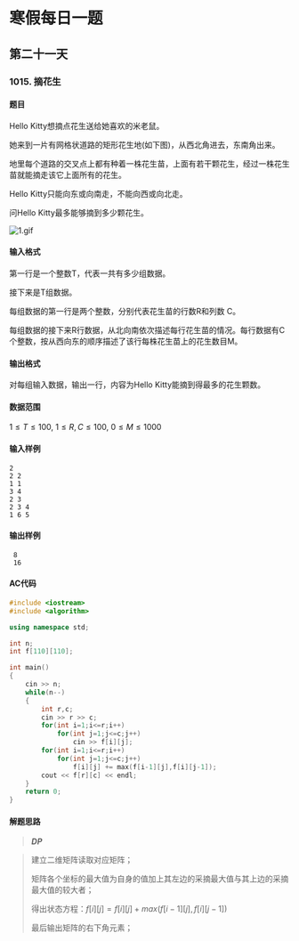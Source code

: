 # 寒假每日一题

## 第二十一天

### 1015. 摘花生

#### 题目

Hello Kitty想摘点花生送给她喜欢的米老鼠。

她来到一片有网格状道路的矩形花生地(如下图)，从西北角进去，东南角出来。

地里每个道路的交叉点上都有种着一株花生苗，上面有若干颗花生，经过一株花生苗就能摘走该它上面所有的花生。

Hello Kitty只能向东或向南走，不能向西或向北走。

问Hello Kitty最多能够摘到多少颗花生。

![1.gif](https://cdn.acwing.com/media/article/image/2019/09/12/19_a8509f26d5-1.gif)

#### 输入格式

第一行是一个整数T，代表一共有多少组数据。

接下来是T组数据。

每组数据的第一行是两个整数，分别代表花生苗的行数R和列数 C。

每组数据的接下来R行数据，从北向南依次描述每行花生苗的情况。每行数据有C个整数，按从西向东的顺序描述了该行每株花生苗上的花生数目M。

#### 输出格式

对每组输入数据，输出一行，内容为Hello Kitty能摘到得最多的花生颗数。

#### 数据范围

$1≤T≤100$,
$1≤R,C≤100$,
$0≤M≤1000$

#### 输入样例

```
2
2 2
1 1
3 4
2 3
2 3 4
1 6 5
```

#### 输出样例

```
 8
 16
```

#### AC代码

```c++
#include <iostream>
#include <algorithm>

using namespace std;

int n;
int f[110][110];

int main()
{
    cin >> n;
    while(n--)
    {
        int r,c;
        cin >> r >> c;
        for(int i=1;i<=r;i++)
            for(int j=1;j<=c;j++)
                cin >> f[i][j];
        for(int i=1;i<=r;i++)
            for(int j=1;j<=c;j++)
                f[i][j] += max(f[i-1][j],f[i][j-1]);
        cout << f[r][c] << endl;
    }
    return 0;
}
```

#### 解题思路

> **$DP$**

>建立二维矩阵读取对应矩阵；
>
>矩阵各个坐标的最大值为自身的值加上其左边的采摘最大值与其上边的采摘最大值的较大者；
>
>得出状态方程：$f[i][j]=f[i][j]+max(f[i-1][j],f[i][j-1])$
>
>最后输出矩阵的右下角元素；

